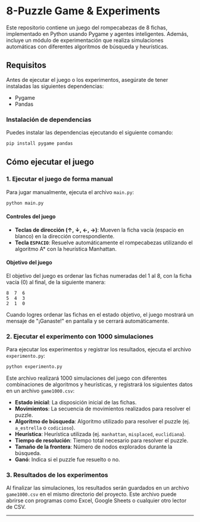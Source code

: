 
# 8-Puzzle Game & Experiments

Este repositorio contiene un juego del rompecabezas de 8 fichas, implementado en Python usando Pygame y agentes inteligentes. Además, incluye un módulo de experimentación que realiza simulaciones automáticas con diferentes algoritmos de búsqueda y heurísticas.

## Requisitos

Antes de ejecutar el juego o los experimentos, asegúrate de tener instaladas las siguientes dependencias:

- Pygame
- Pandas

### Instalación de dependencias

Puedes instalar las dependencias ejecutando el siguiente comando:

```bash
pip install pygame pandas
```

## Cómo ejecutar el juego

### 1. Ejecutar el juego de forma manual

Para jugar manualmente, ejecuta el archivo `main.py`:

```bash
python main.py
```

#### Controles del juego

- **Teclas de dirección (↑, ↓, ←, →)**: Mueven la ficha vacía (espacio en blanco) en la dirección correspondiente.
- **Tecla `ESPACIO`**: Resuelve automáticamente el rompecabezas utilizando el algoritmo A* con la heurística Manhattan.
  
#### Objetivo del juego

El objetivo del juego es ordenar las fichas numeradas del 1 al 8, con la ficha vacía (0) al final, de la siguiente manera:

```
8  7  6
5  4  3
2  1  0
```

Cuando logres ordenar las fichas en el estado objetivo, el juego mostrará un mensaje de "¡Ganaste!" en pantalla y se cerrará automáticamente.

### 2. Ejecutar el experimento con 1000 simulaciones

Para ejecutar los experimentos y registrar los resultados, ejecuta el archivo `experimento.py`:

```bash
python experimento.py
```

Este archivo realizará 1000 simulaciones del juego con diferentes combinaciones de algoritmos y heurísticas, y registrará los siguientes datos en un archivo `game1000.csv`:

- **Estado inicial**: La disposición inicial de las fichas.
- **Movimientos**: La secuencia de movimientos realizados para resolver el puzzle.
- **Algoritmo de búsqueda**: Algoritmo utilizado para resolver el puzzle (ej. `a_estrella` o `codicioso`).
- **Heurística**: Heurística utilizada (ej. `manhattan`, `misplaced`, `euclidiana`).
- **Tiempo de resolución**: Tiempo total necesario para resolver el puzzle.
- **Tamaño de la frontera**: Número de nodos explorados durante la búsqueda.
- **Ganó**: Indica si el puzzle fue resuelto o no.

### 3. Resultados de los experimentos

Al finalizar las simulaciones, los resultados serán guardados en un archivo `game1000.csv` en el mismo directorio del proyecto. Este archivo puede abrirse con programas como Excel, Google Sheets o cualquier otro lector de CSV.

---

